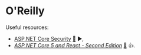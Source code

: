 # O'Reilly

Useful resources:

- [ASP.NET Core Security](https://learning.oreilly.com/library/view/asp-net-core-security/9781633439986/) [:file_folder:](https://www.manning.com/downloads/2371) ▶️,
- _[ASP.NET Core 5 and React - Second Edition](https://learning.oreilly.com/library/view/asp-net-core-5/9781800206168/)_ [:file_folder:](https://github.com/PacktPublishing/ASP.NET-Core-5-and-React-Second-Edition) :+1:.

